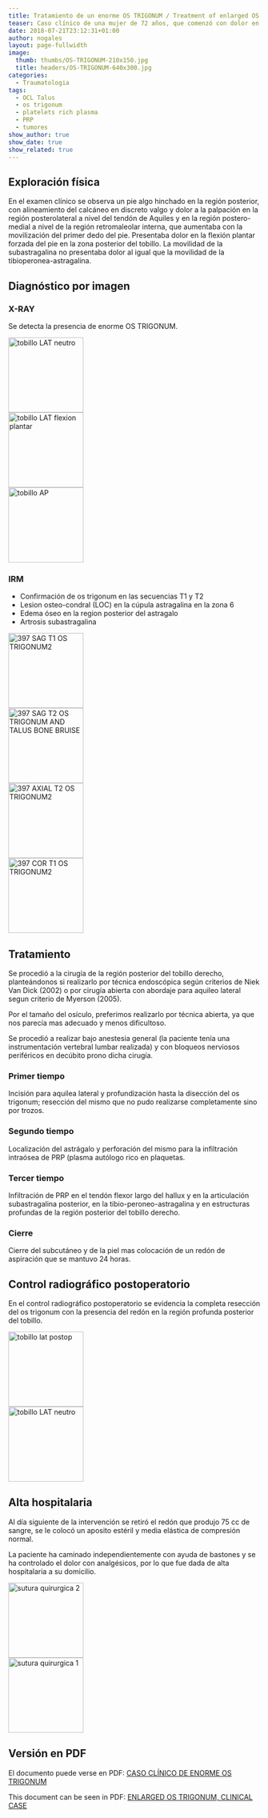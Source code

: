 ```yaml
---
title: Tratamiento de un enorme OS TRIGONUM / Treatment of enlarged OS TRIGONUM
teaser: Caso clínico de una mujer de 72 años, que comenzó con dolor en la región posterior del tobillo derecho hace un año, con impotencia funcional y molestias que le impedían caminar de forma normal. El dolor ha ido en aumento y le ha provocado problemas para realizar caminatas de forma constante. Se acompaña de tumefacción del tobillo y pie en la región posterior.
date: 2018-07-21T23:12:31+01:00
author: nogales
layout: page-fullwidth
image: 
  thumb: thumbs/OS-TRIGONUM-210x150.jpg
  title: headers/OS-TRIGONUM-640x300.jpg
categories:
  - Traumatologia
tags:
  - OCL Talus
  - os trigonum
  - platelets rich plasma
  - PRP
  - tumores
show_author: true
show_date: true
show_related: true
---
```


## Exploración física
En el examen clínico se observa un pie algo hinchado en la región posterior, con alineamiento del calcáneo en discreto valgo y dolor a la palpación en la región posterolateral a nivel del tendón de Aquiles y en la región postero-medial a nivel de la región retromaleolar interna, que aumentaba con la movilización del primer dedo del pie. Presentaba dolor en la flexión plantar forzada del pie en la zona posterior del tobillo. La movilidad de la subastragalina no presentaba dolor al igual que la movilidad de la tibioperonea-astragalina.

## Diagnóstico por imagen

### X-RAY
Se detecta la presencia de enorme OS TRIGONUM.

<div class="row">
	<div class="large-4 medium-4 columns">
		<img loading="lazy" class="aligncenter size-thumbnail wp-image-9273" src="https://www.nogales.eu/wp-content/uploads/2018/07/tobillo-LAT-neutro1-150x150.jpg" alt="tobillo LAT neutro" width="150" height="150" />
	</div>
	<div class="large-4 medium-4 columns">
		<img loading="lazy" class="aligncenter size-thumbnail wp-image-9274" src="https://www.nogales.eu/wp-content/uploads/2018/07/tobillo-LAT-flexion-plantar-150x150.jpg" alt="tobillo LAT flexion plantar" width="150" height="150" />
	</div>
	<div class="large-4 medium-4 columns">
		<img loading="lazy" class="aligncenter size-thumbnail wp-image-9275" src="https://www.nogales.eu/wp-content/uploads/2018/07/tobillo-AP1-150x150.jpg" alt="tobillo AP" width="150" height="150" />
	</div>
</div>

### IRM
- Confirmación de os trigonum en las secuencias T1 y T2
- Lesion osteo-condral (LOC) en la cúpula astragalina en la zona 6
- Edema óseo en la region posterior del astragalo
- Artrosis subastragalina

<div class="row">
	<div class="large-3 medium-6 columns">
		<img loading="lazy" class="aligncenter size-thumbnail wp-image-9276" src="https://www.nogales.eu/wp-content/uploads/2018/07/397-SAG-T1-OS-TRIGONUM21_180x150.jpg" alt="397 SAG T1 OS TRIGONUM2" width="150" height="150" />
	</div>
	<div class="large-3 medium-6 columns">
		<img loading="lazy" class="aligncenter size-thumbnail wp-image-9277" src="https://www.nogales.eu/wp-content/uploads/2018/07/397-SAG-T2-OS-TRIGONUM-AND-TALUS-BONE-BRUISE_150x150.jpg" alt="397 SAG T2 OS TRIGONUM AND TALUS BONE BRUISE" width="150" height="150" />
	</div>
	<div class="large-3 medium-6 columns">
		<img loading="lazy" class="aligncenter size-thumbnail wp-image-9278" src="https://www.nogales.eu/wp-content/uploads/2018/07/397-AXIAL-T2-OS-TRIGONUM2_150x150.jpg" alt="397 AXIAL T2 OS TRIGONUM2" width="150" height="150" />
	</div>
	<div class="large-3 medium-6 columns">
		<img loading="lazy" class="aligncenter size-thumbnail wp-image-9279" src="https://www.nogales.eu/wp-content/uploads/2018/07/397-COR-T1-OS-TRIGONUM2_150x150.jpg" alt="397 COR T1 OS TRIGONUM2" width="150" height="150" />
	</div>
</div>


## Tratamiento
Se procedió a la cirugía de la región posterior del tobillo derecho, planteándonos si realizarlo por técnica endoscópica según criterios de Niek Van Dick (2002) o por cirugía abierta con abordaje para aquileo lateral segun criterio de Myerson (2005).

Por el tamaño del osículo, preferimos realizarlo por técnica abierta, ya que nos parecía mas adecuado y menos dificultoso.

Se procedió a realizar bajo anestesia general (la paciente tenía una instrumentación vertebral lumbar realizada) y con bloqueos nerviosos periféricos en decúbito prono dicha
cirugía.

### Primer tiempo
<div class="row">
	<div class="large-7 columns">
		Incisión para aquilea lateral y profundización hasta la disección del os trigonum; resección del mismo que no pudo realizarse completamente sino por trozos.
	</div>
	<div class="large-5 columns">
	</div>
</div>

### Segundo tiempo
<div class="row">
	<div class="large-5 columns">
	</div>
	<div class="large-7 columns">
		Localización del astrágalo y perforación del mismo para la infiltración intraósea de PRP (plasma autólogo rico en plaquetas.
	</div>
</div>

### Tercer tiempo
<div class="row">
	<div class="large-7 columns">
		 Infiltración de PRP en el tendón flexor largo del hallux y en la articulación subastragalina posterior, en la tibio-peroneo-astragalina y en estructuras profundas de la región posterior del tobillo derecho.
	</div>
	<div class="large-5 columns">
	</div>
</div>

### Cierre
<div class="row">
	<div class="large-5 columns">
	</div>
	<div class="large-7 columns">
		Cierre del subcutáneo y de la piel mas colocación de un redón de aspiración que se mantuvo 24 horas.
	</div>
</div>

## Control radiográfico postoperatorio
En el control radiográfico postoperatorio se evidencia la completa resección del os trigonum con la presencia del redón en la región profunda posterior del tobillo.

<div class="row">
	<div class="medium-6 columns">
		<img loading="lazy" class="aligncenter size-thumbnail wp-image-9280" src="https://www.nogales.eu/wp-content/uploads/2018/07/tobillo-lat-postop1-150x150.jpg" alt="tobillo lat postop" width="150" height="150" />
	</div>
	<div class="medium-6 columns">
		<img loading="lazy" class="aligncenter size-thumbnail wp-image-9281" src="https://www.nogales.eu/wp-content/uploads/2018/07/tobillo-LAT-neutro2-150x150.jpg" alt="tobillo LAT neutro" width="150" height="150" />
	</div>
</div>


## Alta hospitalaria

Al día siguiente de la intervención se retiró el redón que produjo 75 cc de sangre, se le colocó un aposito estéril y media elástica de compresión normal.

La paciente ha caminado independientemente con ayuda de bastones y se ha controlado el dolor con analgésicos, por lo que fue dada de alta hospitalaria a su domicilio.

<div class="row">
	<div class="medium-6 columns">
		<img loading="lazy" class="aligncenter size-thumbnail wp-image-9282" src="https://www.nogales.eu/wp-content/uploads/2018/07/sutura-quirurgica-2-150x150.jpg" alt="sutura quirurgica 2" width="150" height="150" />
	</div>
	<div class="medium-6 columns">
		<img loading="lazy" class="aligncenter size-thumbnail wp-image-9284" src="https://www.nogales.eu/wp-content/uploads/2018/07/sutura-quirurgica-1--150x150.jpg" alt="sutura quirurgica 1" width="150" height="150" />
	</div>
</div>

## Versión en PDF

El documento puede verse en PDF: [CASO CLÍNICO DE ENORME OS TRIGONUM](https://www.nogales.eu/wp-content/uploads/2018/07/CASO-CLINICO-DE-ENORME-OS-TRIGONUM.pdf)

This document can be seen in PDF: [ENLARGED OS TRIGONUM, CLINICAL CASE](https://www.nogales.eu/wp-content/uploads/2018/07/ENLARGED-OS-TRIGONUM-CLINICAL-CASE.pdf)